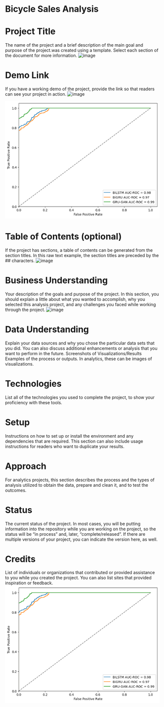 # Bicycle Sales Analysis
# Project Title
The name of the project and a brief description of the main goal and purpose of the project.was created using a template. Select each section of the document for more information.
![image](https://github.com/user-attachments/assets/58fb8abc-1702-4d3b-8235-a4e65e6b0911)

# Demo Link
If you have a working demo of the project, provide the link so that readers can see your project in action.
![image](https://github.com/user-attachments/assets/9be208f1-1125-4472-9993-ab00985818e3)

<img src="GRU_D1.png"></img>
# Table of Contents (optional)
If the project has sections, a table of contents can be generated from the section titles. In this raw text example, the section titles are preceded by the ## characters.
![image](https://github.com/user-attachments/assets/26f22808-99f1-468b-beb8-4b5560059e93)
# Business Understanding
Your description of the goals and purpose of the project. In this section, you should explain a little about what you wanted to accomplish, why you selected this analysis project, and any challenges you faced while working through the project.
![image](https://github.com/user-attachments/assets/8670fa49-6d64-4d96-981c-25ae865d5e14)

# Data Understanding
Explain your data sources and why you chose the particular data sets that you did. You can also discuss additional enhancements or analysis that you want to perform in the future.
Screenshots of Visualizations/Results
Examples of the process or outputs. In analytics, these can be images of visualizations.
# Technologies
List all of the technologies you used to complete the project, to show your proficiency with these tools.
# Setup
Instructions on how to set up or install the environment and any dependencies that are required. This section can also include usage instructions for readers who want to duplicate your results.
# Approach
For analytics projects, this section describes the process and the types of analysis utilized to obtain the data, prepare and clean it, and to test the outcomes.
# Status
The current status of the project. In most cases, you will be putting information into the repository while you are working on the project, so the status will be “in process” and, later, “complete/released”. If there are multiple versions of your project, you can indicate the version here, as well.
# Credits
List of individuals or organizations that contributed or provided assistance to you while you created the project. You can also list sites that provided inspiration or feedback.
<img src="GRU_D1.png">
